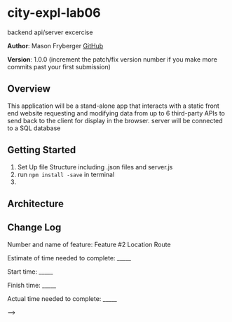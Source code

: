 # city-expl-lab06
backend api/server excercise

**Author**: Mason Fryberger [GitHub](https://github.com/MasonChance)

**Version**: 1.0.0 (increment the patch/fix version number if you make more commits past your first submission)

## Overview

This application will be a stand-alone app that interacts with a static front end website requesting and modifying data from up to 6 third-party APIs to send back to the client for display in the browser. server will be connected to a SQL database



## Getting Started

<!-- What are the steps that a user must take in order to build this app on their own machine and get it running? -->

1. Set Up file Structure including .json files and server.js
1. run ` npm install -save ` in terminal
1. 

## Architecture
<!-- Provide a detailed description of the application design. What technologies (languages, libraries, etc) you're using, and any other relevant design information. -->

## Change Log
Number and name of feature: Feature #2 Location Route

Estimate of time needed to complete: _____

Start time: _____

Finish time: _____

Actual time needed to complete: _____

<!-- Use this area to document the iterative changes made to your application as each feature is successfully implemented. Use time stamps. Here's an examples:

01-01-2001 4:59pm - Application now has a fully-functional express server, with a GET route for the location resource.

Number and name of feature: ________________________________

Estimate of time needed to complete: _____

Start time: _____

Finish time: _____

Actual time needed to complete: _____




## Credits and Collaborations
<!-- Give credit (and a link) to other people or resources that helped you build this application. -->
-->